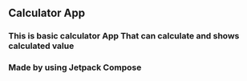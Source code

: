 ## Calculator App

### This is basic calculator App That can calculate and shows calculated value

### Made by using Jetpack Compose
